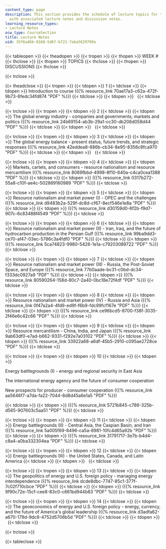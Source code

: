 ```yaml
---
content_type: page
description: This section provides the schedule of lecture topics for the course along
  with associated lecture notes and discussion notes.
learning_resource_types:
- Lecture Notes
ocw_type: CourseSection
title: Lecture Notes
uid: 35f6a46b-0168-5d6f-b721-7aba5629799a
---
```


{{< tableopen >}}
{{< theadopen >}}
{{< tropen >}}
{{< thopen >}}
WEEK #
{{< thclose >}}
{{< thopen >}}
TOPICS
{{< thclose >}}
{{< thopen >}}
DISCUSSIONS
{{< thclose >}}

{{< trclose >}}

{{< theadclose >}}
{{< tropen >}}
{{< tdopen >}}
1
{{< tdclose >}}
{{< tdopen >}}
Introduction to course ({{% resource_link 70ae17a3-c62a-472f-9b73-6fedc34fd874 "PDF" %}})
{{< tdclose >}}
{{< tdopen >}}
 
{{< tdclose >}}

{{< trclose >}}
{{< tropen >}}
{{< tdopen >}}
2
{{< tdclose >}}
{{< tdopen >}}
The global energy industry - companies and governments; markets and politics ({{% resource_link 24b69154-ab3b-29a1-cc30-db208d058d44 "PDF" %}})
{{< tdclose >}}
{{< tdopen >}}
 
{{< tdclose >}}

{{< trclose >}}
{{< tropen >}}
{{< tdopen >}}
3
{{< tdclose >}}
{{< tdopen >}}
The global energy balance - present status, future trends, and strategic responses ({{% resource_link 42eddea8-886b-cb34-8e95-8356c8fca970 "PDF" %}})
{{< tdclose >}}
{{< tdopen >}}
 
{{< tdclose >}}

{{< trclose >}}
{{< tropen >}}
{{< tdopen >}}
4
{{< tdclose >}}
{{< tdopen >}}
Markets, cartels, and consumers - resource nationalism and resource mercantilism ({{% resource_link 8069fbbd-4998-8f10-640a-c4ca0cea1388 "PDF" %}})
{{< tdclose >}}
{{< tdopen >}}
({{% resource_link 0317b272-55a8-c10f-ae4c-502869160989 "PDF" %}})
{{< tdclose >}}

{{< trclose >}}
{{< tropen >}}
{{< tdopen >}}
5
{{< tdclose >}}
{{< tdopen >}}
Resource nationalism and market power (I) - OPEC and the challenges ({{% resource_link d9483b2a-529f-dc8d-cf67-8ecf546e1e8a "PDF" %}})
{{< tdclose >}}
{{< tdopen >}}
({{% resource_link d30159d0-6f2b-f9d7-907c-6c83488f4549 "PDF" %}})
{{< tdclose >}}

{{< trclose >}}
{{< tropen >}}
{{< tdopen >}}
6
{{< tdclose >}}
{{< tdopen >}}
Resource nationalism and market power (II) - Iran, Iraq, and the future of hydrocarbon production in the Persian Gulf ({{% resource_link 99ba9dd3-ce70-af47-03ec-5786c3a4fdf0 "PDF" %}})
{{< tdclose >}}
{{< tdopen >}}
({{% resource_link 5ca74823-9980-5426-1e1a-c79203089722 "PDF" %}})
{{< tdclose >}}

{{< trclose >}}
{{< tropen >}}
{{< tdopen >}}
7
{{< tdclose >}}
{{< tdopen >}}
Resource nationalism and market power (III) - Russia, the Post-Soviet Space, and Europe ({{% resource_link 77b0aade-bc31-c0bd-dc34-f333dc0927a9 "PDF" %}})
{{< tdclose >}}
{{< tdopen >}}
({{% resource_link 80590264-158d-80c7-2a40-0bc18e72f4df "PDF" %}})
{{< tdclose >}}

{{< trclose >}}
{{< tropen >}}
{{< tdopen >}}
8
{{< tdclose >}}
{{< tdopen >}}
Resource nationalism and market power (IV) - Russia and Asia ({{% resource_link 0f47a2a4-4fd9-ed9f-f6b9-fdc99fcf167e "PDF" %}})
{{< tdclose >}}
{{< tdopen >}}
({{% resource_link ce96bcd5-8700-f38f-3035-2f46e6c42c66 "PDF" %}})
{{< tdclose >}}

{{< trclose >}}
{{< tropen >}}
{{< tdopen >}}
9
{{< tdclose >}}
{{< tdopen >}}
Resource mercantilism - China, India, and Japan ({{% resource_link 9ab63df0-e7ad-b662-9331-f292e7a03102 "PDF" %}})
{{< tdclose >}}
{{< tdopen >}}
({{% resource_link 33922a68-a6df-45b5-2910-c095ae2728ce "PDF" %}})
{{< tdclose >}}

{{< trclose >}}
{{< tropen >}}
{{< tdopen >}}
10
{{< tdclose >}}
{{< tdopen >}}


Energy battlegrounds (I) - energy and regional security in East Asia

The international energy agency and the future of consumer cooperation

New prospects for producer - consumer cooperation ({{% resource_link aa5646f7-a7da-fa22-7044-8d8d45a6e1a5 "PDF" %}})


{{< tdclose >}}
{{< tdopen >}}
({{% resource_link 5721b845-c786-325b-d565-907603c5aa51 "PDF" %}})
{{< tdclose >}}

{{< trclose >}}
{{< tropen >}}
{{< tdopen >}}
11
{{< tdclose >}}
{{< tdopen >}}
Energy battlegrounds (II) - Central Asia, the Caspian Basin, and Iran ({{% resource_link 5a005f69-8496-ca5a-8981-10fc4d65a92b "PDF" %}})
{{< tdclose >}}
{{< tdopen >}}
({{% resource_link 31791717-3e7b-b4d4-c8a4-a0ba332304ea "PDF" %}})
{{< tdclose >}}

{{< trclose >}}
{{< tropen >}}
{{< tdopen >}}
12
{{< tdclose >}}
{{< tdopen >}}
Energy battlegrounds (III) - the United States, Canada, and Latin America
{{< tdclose >}}
{{< tdopen >}}
 
{{< tdclose >}}

{{< trclose >}}
{{< tropen >}}
{{< tdopen >}}
13
{{< tdclose >}}
{{< tdopen >}}
The geopolitics of energy and U.S. foreign policy - managing energy interdependence ({{% resource_link dcde8dbc-7747-85c1-377f-7c02f710cbce "PDF" %}})
{{< tdclose >}}
{{< tdopen >}}
({{% resource_link 9f90c72e-15cf-cee8-83c0-c661bd944b83 "PDF" %}})
{{< tdclose >}}

{{< trclose >}}
{{< tropen >}}
{{< tdopen >}}
14
{{< tdclose >}}
{{< tdopen >}}
The geoeconomics of energy and U.S. foreign policy - energy, currency, and the future of America's global leadership ({{% resource_link d3adfa62-a670-179d-9dc8-4752d5706b5d "PDF" %}})
{{< tdclose >}}
{{< tdopen >}}
 
{{< tdclose >}}

{{< trclose >}}

{{< tableclose >}}